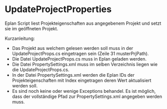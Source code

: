 UpdateProjectProperties
=======================

Eplan Script liest Projekteigenschaften aus angegebenem Projekt und setzt sie im geöffneten Projekt.


Kurzanleitung:
- Das Projekt aus welchem gelesen werden soll muss in der UpdateProjectProps.cs eingetragen sein (Zeile 31 musterPrjPath). 
- Die Datei UpdateProjectProps.cs muss in Eplan geladen werden. 
- Die Datei PropertySettings.xml muss im selben Verzeichnis liegen wie die UpdateProjectProps.cs.
- In der Datei PropertySettings.xml werden die Eplan IDs der Projekteigenschaften mit Index eingetragen 
  deren Wert aktualisiert werden soll.
- Es sind noch keine oder wenige Exceptions behandel. Es ist möglich, dass der vollständige Pfad zur 
  PropertySettings.xml angegeben werden muss. 
